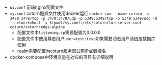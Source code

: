 - `ui.conf` 前端nginx配置文件
- `my.conf` coturn配置文件使用docker运行 `docker run --name coturn -p 3478:3478/tcp -p 3478:3478/udp -p 5349:5349/tcp -p 5349:5349/udp -d --network=host -v $(pwd)/my.conf:/etc/coturn/turnserver.conf coturn/coturn:edge-alpine`
    - 配置文件中`listening-ip`需要配置为0.0.0.0
    - 配置文件中使用静态用户`user=test:test`如果需要动态用户请链接数据库使用
    - realm需要配置为coturn服务器公网IP或者域名
- docker-compose中环境变量在对应的项目有详细说明
